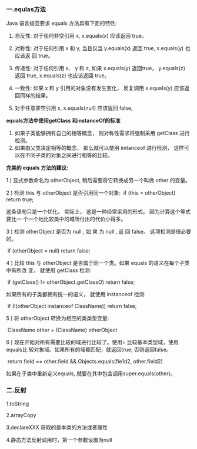 ### 一.equlas方法

Java 语言规范要求 equals 方法具有下面的特性: 

1) 自反性: 对于任何非空引用 x, x.equals(x) 应该返回 true。

2) 对称性: 对于任何引用 x 和 y, 当且仅当 y.equals(x) 返回 true, x.equals(y) 也应该返 回 true。 

3) 传递性: 对于任何引用 x、 y 和 z, 如果 x.equals(y) 返回true， y.equals(z) 返回 true, x.equals(z) 也应该返回 true。 

4) 一致性: 如果 x 和 y 引用的对象没有发生变化， 反复调用 x.equaIs(y) 应该返回同样的结果。 

5) 对于任意非空引用 x, x.equals(null) 应该返回 false, 

**equals方法中使用getClass 和instanceOf的标准**

1. 如果子类能够拥有自己的相等概念， 则对称性需求将强制采用 getClass 进行检测。
2. 如果由父类决定相等的概念， 那么就可以使用 imtanceof 进行检测， 这样可以在不同子类的对象之间进行相等的比较。

**完美的 equals 方法的建议:**

1 ) 显式参数命名为 otherObject, 稍后需要将它转换成另一个叫做 other 的变量。 

2 ) 检测 this 与 otherObject 是否引用同一个对象:
​	 if (this = otherObject) return true; 

这条语句只是一个优化。 实际上， 这是一种经常采用的形式。 因为计算这个等式要比一 个一个地比较类中的域所付出的代价小得多。 

3 ) 检测 otherObject 是否为 null , 如 果 为 null , 返 回 false。 这项检测是很必要的。

​	 if (otherObject = null) return false; 

4 ) 比较 this 与 otherObject 是否属于同一个类。如果 equals 的语义在每个子类中有所改 变， 就使用 getClass 检测: 

​	if (getClass() != otherObject.getCIassO) return false; 

如果所有的子类都拥有统一的语义， 就使用 instanceof 检测: 

​	if (!(otherObject instanceof ClassName)) return false; 

5 ) 将 otherObject 转换为相应的类类型变量: 

​	ClassName other = (ClassName) otherObject 

6 ) 现在开始对所有需要比较的域进行比较了。使用= 比较基本类型域，使用equals比 较对象域。如果所有的域都匹配，就返回true; 否则返回false。 

​	return field == other.field && Objects.equals(fie1d2, other.field2) 

如果在子类中重新定义equals, 就要在其中包含调用super.equals(other)。



### 二.反射

1.toString

2.arrayCopy

3.declareXXX 获取的是本类的方法或者属性

4.静态方法反射调用时，第一个参数设置为null